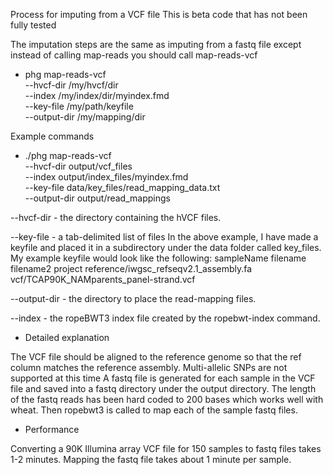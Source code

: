 Process for imputing from a VCF file
This is beta code that has not been fully tested

The imputation steps are the same as imputing from a fastq file except instead of calling map-reads you should call map-reads-vcf

* phg map-reads-vcf \
--hvcf-dir /my/hvcf/dir \
--index /my/index/dir/myindex.fmd \
--key-file /my/path/keyfile \
--output-dir /my/mapping/dir

Example commands

* ./phg map-reads-vcf \
--hvcf-dir output/vcf_files \
--index output/index_files/myindex.fmd \
--key-file data/key_files/read_mapping_data.txt \
--output-dir output/read_mappings

--hvcf-dir - the directory containing the hVCF files.

--key-file - a tab-delimited list of files
In the above example, I have made a keyfile and placed it in a subdirectory under the data folder called key_files.
My example keyfile would look like the following:
sampleName  filename  filename2
project reference/iwgsc_refseqv2.1_assembly.fa  vcf/TCAP90K_NAMparents_panel-strand.vcf

--output-dir - the directory to place the read-mapping files.

--index - the ropeBWT3 index file created by the ropebwt-index command.

* Detailed explanation

The VCF file should be aligned to the reference genome so that the ref column matches the reference assembly.
Multi-allelic SNPs are not supported at this time
A fastq file is generated for each sample in the VCF file and saved into a fastq directory under the output directory. The length of the fastq reads has been hard coded to 200 bases which works well with wheat. 
Then ropebwt3 is called to map each of the sample fastq files.

* Performance

Converting a 90K Illumina array VCF file for 150 samples to fastq files takes 1-2 minutes.
Mapping the fastq file takes about 1 minute per sample.

